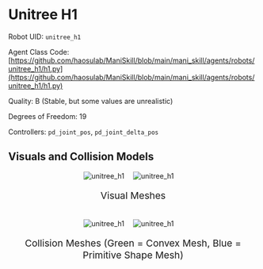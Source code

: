 <!-- THIS IS ALL GENERATED DOCUMENTATION via generate_robot_docs.py. DO NOT MODIFY THIS FILE DIRECTLY. -->

# Unitree H1

Robot UID: `unitree_h1`

Agent Class Code: [https://github.com/haosulab/ManiSkill/blob/main/mani_skill/agents/robots/unitree_h1/h1.py](https://github.com/haosulab/ManiSkill/blob/main/mani_skill/agents/robots/unitree_h1/h1.py)

Quality: B (Stable, but some values are unrealistic)

Degrees of Freedom: 19

Controllers: `pd_joint_pos`, `pd_joint_delta_pos`

## Visuals and Collision Models

<div>
    <div style="max-width: 100%; display: flex; justify-content: center;">
        <img src="/_static/robot_images/unitree_h1/front_visual.png" style='min-width:min(50%, 100px);max-width:50%;height:auto' alt="unitree_h1">
        <img src="/_static/robot_images/unitree_h1/side_visual.png" style='min-width:min(50%, 100px);max-width:50%;height:auto' alt="unitree_h1">
    </div>
    <p style="text-align: center; font-size: 1.2rem;">Visual Meshes</p>
    <br/>
    <div style="max-width: 100%; display: flex; justify-content: center;">
        <img src="/_static/robot_images/unitree_h1/front_collision.png" style='min-width:min(50%, 100px);max-width:50%;height:auto' alt="unitree_h1">
        <img src="/_static/robot_images/unitree_h1/side_collision.png" style='min-width:min(50%, 100px);max-width:50%;height:auto' alt="unitree_h1">
    </div>
    <p style="text-align: center; font-size: 1.2rem;">Collision Meshes (Green = Convex Mesh, Blue = Primitive Shape Mesh)</p>
</div>
